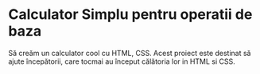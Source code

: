 # Calculator Simplu pentru operatii de baza

Să creăm un calculator cool cu HTML, CSS. Acest proiect este destinat să ajute începătorii, care tocmai au început călătoria lor in HTML si CSS. 
